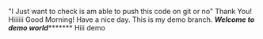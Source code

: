 "I Just want to check is am able 
to 
push 
this code on 
git or 
no"
Thank You!
Hiiiiii
Good Morning!
Have a nice day.
This is my demo branch.
*************Welcome to demo world********************
Hiii demo